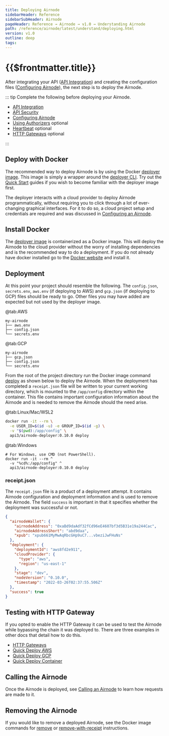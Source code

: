 ```yaml
---
title: Deploying Airnode
sidebarHeader: Reference
sidebarSubHeader: Airnode
pageHeader: Reference → Airnode → v1.0 → Understanding Airnode
path: /reference/airnode/latest/understand/deploying.html
version: v1.0
outline: deep
tags:
---
```


<VersionWarning/>

<PageHeader/>

# {{$frontmatter.title}}

After integrating your API ([API Integration](api-integration.md)) and creating
the configuration files ([Configuring Airnode](configuring.md)), the next step
is to deploy the Airnode.

::: tip Complete the following before deploying your Airnode.

- [API Integration](api-integration.md)
- [API Security](api-security.md)
- [Configuring Airnode](configuring.md)
- [Using Authorizers](./apply-auth.md) optional
- [Heartbeat](./heartbeat.md) optional
- [HTTP Gateways](./http-gateways.md) optional

:::

## Deploy with Docker

The recommended way to deploy Airnode is by using the Docker
[deployer image](../docker/deployer-image.md). This image is simply a wrapper
around the
[deployer CLI](https://github.com/api3dao/airnode/tree/v0.8/packages/airnode-deployer).
Try out the [Quick Start](/guides/airnode/) guides if you wish to become
familiar with the deployer image first.

The deployer interacts with a cloud provider to deploy Airnode programmatically,
without requiring you to click through a lot of ever-changing graphical
interfaces. For it to do so, a cloud project setup and credentials are required
and was discussed in
[Configuring an Airnode](./configuring.md#aws-setup-aws-deployment-only).

## Install Docker

The [deployer image](../docker/deployer-image.md) is containerized as a Docker
image. This will deploy the Airnode to the cloud provider without the worry of
installing dependencies and is the recommended way to do a deployment. If you do
not already have docker installed go to the
[Docker website](https://docs.docker.com/get-docker/) and install it.

## Deployment

At this point your project should resemble the following. The `config.json`,
`secrets.env`, `aws.env` (if deploying to AWS) and `gcp.json` (if deploying to
GCP) files should be ready to go. Other files you may have added are expected
but not used by the deployer image.

<tabs>

@tab:AWS

```
my-airnode
├── aws.env
├── config.json
└── secrets.env
```

@tab:GCP

```
my-airnode
├── gcp.json
├── config.json
└── secrets.env
```

</Tabs>

<!-- Use of .html below is intended. -->
<WarningSimultaneousDeployments removeLink="../docker/deployer-image.html#manual-removal"/>

From the root of the project directory run the Docker image command
[deploy](../docker/deployer-image.md#deploy) as shown below to deploy the
Airnode. When the deployment has completed a `receipt.json` file will be written
to your current working directory, which is mounted to the `/app/config`
directory within the container. This file contains important configuration
information about the Airnode and is needed to remove the Airnode should the
need arise.

<p><DeployerPermissionsWarning/></p>

<Tabs>

@tab:Linux/Mac/WSL2

```sh
docker run -it --rm \
  -e USER_ID=$(id -u) -e GROUP_ID=$(id -g) \
  -v "$(pwd):/app/config" \
  api3/airnode-deployer:0.10.0 deploy
```

@tab:Windows

```batch
# For Windows, use CMD (not PowerShell).
docker run -it --rm ^
  -v "%cd%:/app/config" ^
  api3/airnode-deployer:0.10.0 deploy
```

</Tabs>

### receipt.json

The `receipt.json` file is a product of a deployment attempt. It contains
Airnode configuration and deployment information and is used to remove the
Airnode. The field `success` is important in that it specifies whether the
deployment was successful or not.

```json
{
  "airnodeWallet": {
    "airnodeAddress": "0xaBd9daAdf32fCd96eE4607bf3d5B31e19a244Cac",
    "airnodeAddressShort": "abd9daa",
    "xpub": "xpub661MyMwAqRbcGHp9uC7...vbeziJwFHuNs"
  },
  "deployment": {
    "deploymentId": "aws8fd2e911",
    "cloudProvider": {
      "type": "aws",
      "region": "us-east-1"
    },
    "stage": "dev",
    "nodeVersion": "0.10.0",
    "timestamp": "2022-03-26T02:37:55.506Z"
  },
  "success": true
}
```

## Testing with HTTP Gateway

If you opted to enable the HTTP Gateway it can be used to test the Airnode while
bypassing the chain it was deployed to. There are three examples in other docs
that detail how to do this.

- [HTTP Gateways](./http-gateways.md#using-curl)
- [Quick Deploy AWS](/guides/airnode/quick-start-aws/index.md#test-the-airnode)
- [Quick Deploy GCP](/guides/airnode/quick-start-gcp/index.md#test-the-airnode)
- [Quick Deploy Container](/guides/airnode/quick-start-container/index.md#test-the-airnode)

## Calling the Airnode

Once the Airnode is deployed, see
[Calling an Airnode](../developers/call-an-airnode.md) to learn how requests are
made to it.

## Removing the Airnode

If you would like to remove a deployed Airnode, see the Docker image commands
for [remove](../docker/deployer-image.md#remove) or
[remove-with-receipt](../docker/deployer-image.md#remove-with-receipt)
instructions.
